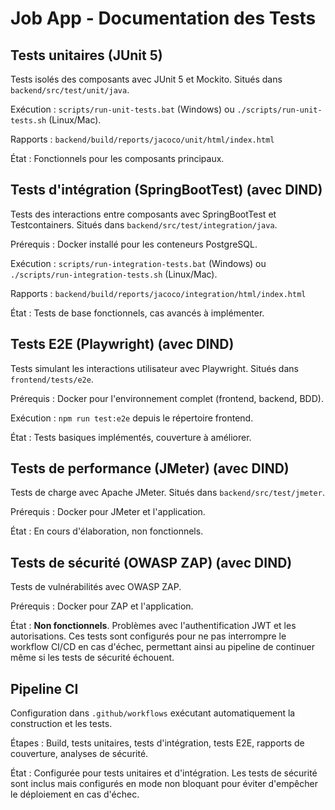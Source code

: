 # Job App - Documentation des Tests


## Tests unitaires (JUnit 5)

Tests isolés des composants avec JUnit 5 et Mockito. Situés dans `backend/src/test/unit/java`.

Exécution : `scripts/run-unit-tests.bat` (Windows) ou `./scripts/run-unit-tests.sh` (Linux/Mac).

Rapports : `backend/build/reports/jacoco/unit/html/index.html`

État : Fonctionnels pour les composants principaux.

## Tests d'intégration (SpringBootTest) (avec DIND)

Tests des interactions entre composants avec SpringBootTest et Testcontainers. Situés dans `backend/src/test/integration/java`.

Prérequis : Docker installé pour les conteneurs PostgreSQL.

Exécution : `scripts/run-integration-tests.bat` (Windows) ou `./scripts/run-integration-tests.sh` (Linux/Mac).

Rapports : `backend/build/reports/jacoco/integration/html/index.html`

État : Tests de base fonctionnels, cas avancés à implémenter.

## Tests E2E (Playwright) (avec DIND)

Tests simulant les interactions utilisateur avec Playwright. Situés dans `frontend/tests/e2e`.

Prérequis : Docker pour l'environnement complet (frontend, backend, BDD).

Exécution : `npm run test:e2e` depuis le répertoire frontend.

État : Tests basiques implémentés, couverture à améliorer.

## Tests de performance (JMeter) (avec DIND)

Tests de charge avec Apache JMeter. Situés dans `backend/src/test/jmeter`.

Prérequis : Docker pour JMeter et l'application.

État : En cours d'élaboration, non fonctionnels.

## Tests de sécurité (OWASP ZAP) (avec DIND)

Tests de vulnérabilités avec OWASP ZAP.

Prérequis : Docker pour ZAP et l'application.

État : **Non fonctionnels**. Problèmes avec l'authentification JWT et les autorisations. Ces tests sont configurés pour ne pas interrompre le workflow CI/CD en cas d'échec, permettant ainsi au pipeline de continuer même si les tests de sécurité échouent.

## Pipeline CI

Configuration dans `.github/workflows` exécutant automatiquement la construction et les tests.

Étapes : Build, tests unitaires, tests d'intégration, tests E2E, rapports de couverture, analyses de sécurité.

État : Configurée pour tests unitaires et d'intégration. Les tests de sécurité sont inclus mais configurés en mode non bloquant pour éviter d'empêcher le déploiement en cas d'échec. 